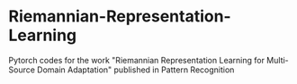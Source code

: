# Riemannian-Representation-Learning
Pytorch codes for the work "Riemannian Representation Learning for Multi-Source Domain Adaptation" published in Pattern Recognition
